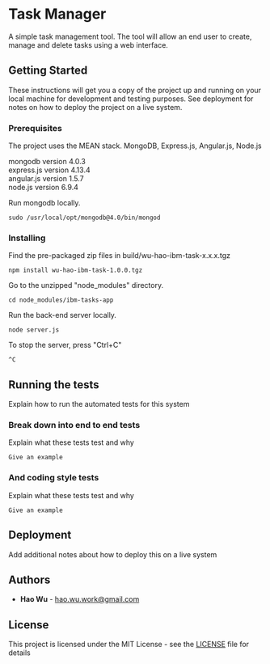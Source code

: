 # Task Manager

A simple task management tool. The tool will allow an end user to create, manage and delete tasks using a web interface.


## Getting Started

These instructions will get you a copy of the project up and running on your local machine for development and testing purposes. See deployment for notes on how to deploy the project on a live system.

### Prerequisites

The project uses the MEAN stack.
MongoDB, Express.js, Angular.js, Node.js


mongodb version 4.0.3  
express.js version 4.13.4  
angular.js version 1.5.7  
node.js version 6.9.4
  
Run mongodb locally.
```
sudo /usr/local/opt/mongodb@4.0/bin/mongod

```

### Installing

Find the pre-packaged zip files in build/wu-hao-ibm-task-x.x.x.tgz

```
npm install wu-hao-ibm-task-1.0.0.tgz
```

Go to the unzipped "node_modules" directory.
```
cd node_modules/ibm-tasks-app
```
Run the back-end server locally.
```
node server.js
```

To stop the server, press "Ctrl+C"

```
^C
```

## Running the tests

Explain how to run the automated tests for this system

### Break down into end to end tests

Explain what these tests test and why

```
Give an example
```

### And coding style tests

Explain what these tests test and why

```
Give an example
```

## Deployment

Add additional notes about how to deploy this on a live system


## Authors

* **Hao Wu** - hao.wu.work@gmail.com

## License

This project is licensed under the MIT License - see the [LICENSE](LICENSE) file for details

